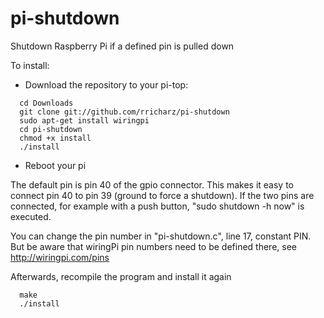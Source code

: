 # pi-shutdown
Shutdown Raspberry Pi if a defined pin is pulled down

To install:

- Download the repository to your pi-top:

```
  cd Downloads
  git clone git://github.com/rricharz/pi-shutdown
  sudo apt-get install wiringpi
  cd pi-shutdown
  chmod +x install
  ./install
```

- Reboot your pi

The default pin is pin 40 of the gpio connector. This makes it easy to
connect pin 40 to pin 39 (ground to force a shutdown). If the two pins
are connected, for example with a push button, "sudo shutdown -h now" is
executed.

You can change the pin number in "pi-shutdown.c", line 17, constant PIN. 
But be aware that wiringPi pin numbers need to be defined there, see
http://wiringpi.com/pins

Afterwards, recompile the program and install it again
```
  make
  ./install
```
